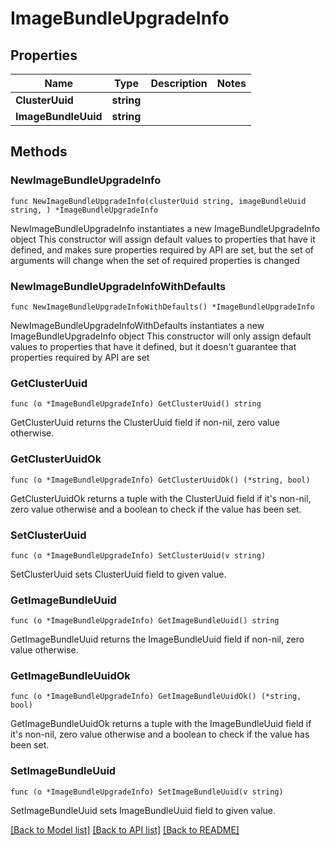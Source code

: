 # ImageBundleUpgradeInfo

## Properties

Name | Type | Description | Notes
------------ | ------------- | ------------- | -------------
**ClusterUuid** | **string** |  | 
**ImageBundleUuid** | **string** |  | 

## Methods

### NewImageBundleUpgradeInfo

`func NewImageBundleUpgradeInfo(clusterUuid string, imageBundleUuid string, ) *ImageBundleUpgradeInfo`

NewImageBundleUpgradeInfo instantiates a new ImageBundleUpgradeInfo object
This constructor will assign default values to properties that have it defined,
and makes sure properties required by API are set, but the set of arguments
will change when the set of required properties is changed

### NewImageBundleUpgradeInfoWithDefaults

`func NewImageBundleUpgradeInfoWithDefaults() *ImageBundleUpgradeInfo`

NewImageBundleUpgradeInfoWithDefaults instantiates a new ImageBundleUpgradeInfo object
This constructor will only assign default values to properties that have it defined,
but it doesn't guarantee that properties required by API are set

### GetClusterUuid

`func (o *ImageBundleUpgradeInfo) GetClusterUuid() string`

GetClusterUuid returns the ClusterUuid field if non-nil, zero value otherwise.

### GetClusterUuidOk

`func (o *ImageBundleUpgradeInfo) GetClusterUuidOk() (*string, bool)`

GetClusterUuidOk returns a tuple with the ClusterUuid field if it's non-nil, zero value otherwise
and a boolean to check if the value has been set.

### SetClusterUuid

`func (o *ImageBundleUpgradeInfo) SetClusterUuid(v string)`

SetClusterUuid sets ClusterUuid field to given value.


### GetImageBundleUuid

`func (o *ImageBundleUpgradeInfo) GetImageBundleUuid() string`

GetImageBundleUuid returns the ImageBundleUuid field if non-nil, zero value otherwise.

### GetImageBundleUuidOk

`func (o *ImageBundleUpgradeInfo) GetImageBundleUuidOk() (*string, bool)`

GetImageBundleUuidOk returns a tuple with the ImageBundleUuid field if it's non-nil, zero value otherwise
and a boolean to check if the value has been set.

### SetImageBundleUuid

`func (o *ImageBundleUpgradeInfo) SetImageBundleUuid(v string)`

SetImageBundleUuid sets ImageBundleUuid field to given value.



[[Back to Model list]](../README.md#documentation-for-models) [[Back to API list]](../README.md#documentation-for-api-endpoints) [[Back to README]](../README.md)


